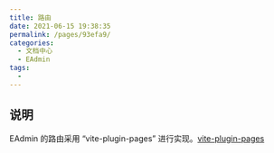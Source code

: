 ```yaml
---
title: 路由
date: 2021-06-15 19:38:35
permalink: /pages/93efa9/
categories:
  - 文档中心
  - EAdmin
tags:
  - 
---
```


## 说明

EAdmin 的路由采用 “vite-plugin-pages” 进行实现。[vite-plugin-pages](https://www.npmjs.com/package/vite-plugin-pages)

## 
